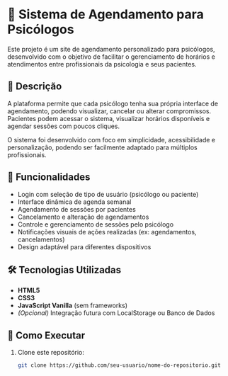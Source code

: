 # 🧠 Sistema de Agendamento para Psicólogos

Este projeto é um site de agendamento personalizado para psicólogos, desenvolvido com o objetivo de facilitar o gerenciamento de horários e atendimentos entre profissionais da psicologia e seus pacientes.

## 📌 Descrição

A plataforma permite que cada psicólogo tenha sua própria interface de agendamento, podendo visualizar, cancelar ou alterar compromissos. Pacientes podem acessar o sistema, visualizar horários disponíveis e agendar sessões com poucos cliques.

O sistema foi desenvolvido com foco em simplicidade, acessibilidade e personalização, podendo ser facilmente adaptado para múltiplos profissionais.

## 🎯 Funcionalidades

- Login com seleção de tipo de usuário (psicólogo ou paciente)
- Interface dinâmica de agenda semanal
- Agendamento de sessões por pacientes
- Cancelamento e alteração de agendamentos
- Controle e gerenciamento de sessões pelo psicólogo
- Notificações visuais de ações realizadas (ex: agendamentos, cancelamentos)
- Design adaptável para diferentes dispositivos

## 🛠️ Tecnologias Utilizadas

- **HTML5**
- **CSS3**
- **JavaScript Vanilla** (sem frameworks)
- *(Opcional)* Integração futura com LocalStorage ou Banco de Dados

## 🚀 Como Executar

1. Clone este repositório:
   ```bash
   git clone https://github.com/seu-usuario/nome-do-repositorio.git
